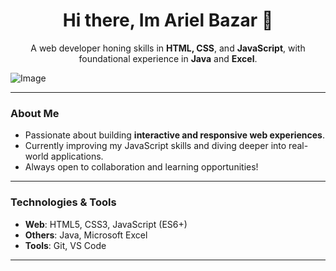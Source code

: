 <!-- Header -->
<h1 align="center">Hi there, Im Ariel Bazar 👋</h1>
<p align="center">
  A web developer honing skills in <strong>HTML, CSS</strong>, and <strong>JavaScript</strong>, with foundational experience in <strong>Java</strong> and <strong>Excel</strong>.
</p>

![Image](https://github.com/user-attachments/assets/277e97f7-5f69-48ed-9488-7b723a51e11b)

---

###  About Me

- Passionate about building **interactive and responsive web experiences**.
- Currently improving my JavaScript skills and diving deeper into real-world applications.
- Always open to collaboration and learning opportunities!

---

###  Technologies & Tools

- **Web**: HTML5, CSS3, JavaScript (ES6+)
- **Others**: Java, Microsoft Excel
- **Tools**: Git, VS Code

---

